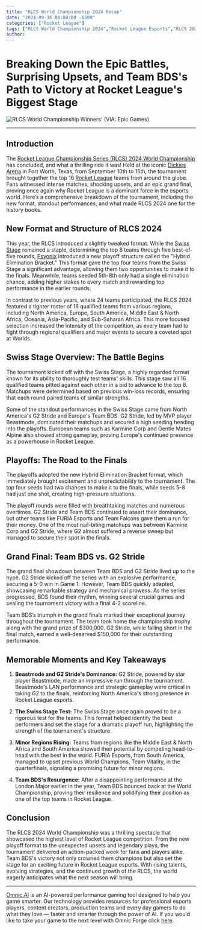 ```yaml
---
title: "RLCS World Championship 2024 Recap"
date: "2024-09-16 08:00:00 -0500"
categories: ["Rocket League"]
tags: ["RLCS World Championship 2024","Rocket League Esports","RLCS 2024 Recap","RLCS 2024 Swiss Stage","Rocket League Championship","Team BDS","G2 Stride","RLCS 2024 Prize Pool","Rocket League Competitive","RLCS Playoffs"]
author:
---
```


# Breaking Down the Epic Battles, Surprising Upsets, and Team BDS's Path to Victory at Rocket League's Biggest Stage

![RLCS World Championship Winners'](/2024-09-16-RLCS-World-Championship-2024-Recap.jpg)
(VIA: Epic Games)

---

## Introduction

The [Rocket League Championship Series (RLCS) 2024 World Championship](https://liquipedia.net/rocketleague/Rocket_League_Championship_Series/2024) has concluded, and what a thrilling ride it was! Held at the iconic [Dickies Arena](https://dickiesarena.com/) in Fort Worth, Texas, from September 10th to 15th, the tournament brought together the top 16 [Rocket League](https://www.rocketleague.com/en) teams from around the globe. Fans witnessed intense matches, shocking upsets, and an epic grand final, proving once again why Rocket League is a dominant force in the esports world. Here’s a comprehensive breakdown of the tournament, including the new format, standout performances, and what made RLCS 2024 one for the history books.

## New Format and Structure of RLCS 2024

This year, the RLCS introduced a slightly tweaked format. While the [Swiss Stage](https://liquipedia.net/rocketleague/Rocket_League_Championship_Series/2024#Swiss_Stage) remained a staple, determining the top 8 teams through five best-of-five rounds, [Psyonix](https://www.psyonix.com/) introduced a new playoff structure called the "Hybrid Elimination Bracket." This format gave the top four teams from the Swiss Stage a significant advantage, allowing them two opportunities to make it to the finals. Meanwhile, teams seeded 5th-8th only had a single elimination chance, adding higher stakes to every match and rewarding top performance in the earlier rounds.

In contrast to previous years, where 24 teams participated, the RLCS 2024 featured a tighter roster of 16 qualified teams from various regions, including North America, Europe, South America, Middle East & North Africa, Oceania, Asia-Pacific, and Sub-Saharan Africa. This more focused selection increased the intensity of the competition, as every team had to fight through regional qualifiers and major events to secure a coveted spot at Worlds.

## Swiss Stage Overview: The Battle Begins

The tournament kicked off with the Swiss Stage, a highly regarded format known for its ability to thoroughly test teams' skills. This stage saw all 16 qualified teams pitted against each other in a bid to advance to the top 8. Matchups were determined based on previous win-loss records, ensuring that each round paired teams of similar strengths.

Some of the standout performances in the Swiss Stage came from North America's G2 Stride and Europe's Team BDS. G2 Stride, led by MVP player Beastmode, dominated their matchups and secured a high seeding heading into the playoffs. European teams such as Karmine Corp and Gentle Mates Alpine also showed strong gameplay, proving Europe's continued presence as a powerhouse in Rocket League.

## Playoffs: The Road to the Finals

The playoffs adopted the new Hybrid Elimination Bracket format, which immediately brought excitement and unpredictability to the tournament. The top four seeds had two chances to make it to the finals, while seeds 5-8 had just one shot, creating high-pressure situations.

The playoff rounds were filled with breathtaking matches and numerous overtimes. G2 Stride and Team BDS continued to assert their dominance, but other teams like FURIA Esports and Team Falcons gave them a run for their money. One of the most nail-biting matchups was between Karmine Corp and G2 Stride, where G2 almost suffered a reverse sweep but managed to secure their spot in the finals.

## Grand Final: Team BDS vs. G2 Stride

The grand final showdown between Team BDS and G2 Stride lived up to the hype. G2 Stride kicked off the series with an explosive performance, securing a 5-0 win in Game 1. However, Team BDS quickly adapted, showcasing remarkable strategy and mechanical prowess. As the series progressed, BDS found their rhythm, winning several crucial games and sealing the tournament victory with a final 4-2 scoreline.

Team BDS’s triumph in the grand finals marked their exceptional journey throughout the tournament. The team took home the championship trophy along with the grand prize of $300,000. G2 Stride, while falling short in the final match, earned a well-deserved $150,000 for their outstanding performance.

## Memorable Moments and Key Takeaways

1. **Beastmode and G2 Stride's Dominance:** G2 Stride, powered by star player Beastmode, made an impressive run through the tournament. Beastmode's LAN performance and strategic gameplay were critical in taking G2 to the finals, reinforcing North America's strong presence in Rocket League esports.

2. **The Swiss Stage Test:** The Swiss Stage once again proved to be a rigorous test for the teams. This format helped identify the best performers and set the stage for a dramatic playoff run, highlighting the strength of the tournament's structure.

3. **Minor Regions Rising:** Teams from regions like the Middle East & North Africa and South America showed their potential by competing head-to-head with the best in the world. FURIA Esports, from South America, managed to upset previous World Champions, Team Vitality, in the quarterfinals, signaling a promising future for minor regions.

4. **Team BDS's Resurgence:** After a disappointing performance at the London Major earlier in the year, Team BDS bounced back at the World Championship, proving their resilience and solidifying their position as one of the top teams in Rocket League.

## Conclusion

The RLCS 2024 World Championship was a thrilling spectacle that showcased the highest level of Rocket League competition. From the new playoff format to the unexpected upsets and legendary plays, the tournament delivered an action-packed week for fans and players alike. Team BDS's victory not only crowned them champions but also set the stage for an exciting future in Rocket League esports. With rising talents, evolving strategies, and the continued growth of the RLCS, the world eagerly anticipates what the next season will bring.

---

[Omnic.AI](https://www.omnic.ai/) is an AI-powered performance gaming tool designed to help you game smarter. Our technology provides resources for professional esports players, content creators, production teams and every day gamers to do what they love — faster and smarter through the power of AI. If you would like to take your game to the next level with Omnic Forge click [here](https://forge.omnic.ai/).